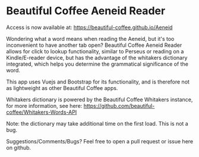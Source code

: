 # Beautiful Coffee Aeneid Reader


Access is now available at: https://beautiful-coffee.github.io/Aeneid


Wondering what a word means when reading the Aeneid, but it's too inconvenient to have another tab open? Beautiful Coffee Aeneid Reader allows for click to lookup functionality, similar to Perseus or reading on a Kindle/E-reader device, but has the advantage of the whitakers dictionary integrated, which helps you determine the grammatical
significance of the word.


This app uses Vuejs and Bootstrap for its functionality, and is therefore not as lightweight as other Beautiful Coffee apps.


Whitakers dictionary is powered by the Beautiful Coffee Whitakers instance, for more information, see here: https://github.com/beautiful-coffee/Whitakers-Words-API


Note: the dictionary may take additional time on the first load. This is not a bug.


Suggestions/Comments/Bugs? Feel free to open a pull request or issue here on github.
